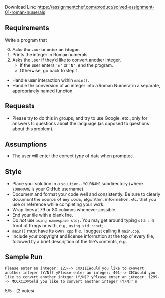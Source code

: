 Download Link: https://assignmentchef.com/product/solved-assignment-01-roman-numerals
<br>
<h2><a id="user-content-requirements" class="anchor" href="https://github.com/timferido/assignment-01#requirements" aria-hidden="true"></a>Requirements</h2>

Write a program that

<ol start="0">

 <li>Asks the user to enter an integer.</li>

 <li>Prints the integer in Roman numerals.</li>

 <li>Asks the user if they’d like to convert another integer.

  <ul>

   <li>If the user enters <code>'n'</code> or <code>'N'</code>, end the program.</li>

   <li>Otherwise, go back to step 1.</li>

  </ul></li>

</ol>

<ul>

 <li>Handle user interaction within <code>main()</code>.</li>

 <li>Handle the conversion of an integer into a Roman Numeral in a separate, appropriately named function.</li>

</ul>

<h2><a id="user-content-requests" class="anchor" href="https://github.com/timferido/assignment-01#requests" aria-hidden="true"></a>Requests</h2>

<ul>

 <li>Please try to do this in groups, and try to use Google, etc., only for answers to questions about the language (as opposed to questions about this problem).</li>

</ul>

<h2><a id="user-content-assumptions" class="anchor" href="https://github.com/timferido/assignment-01#assumptions" aria-hidden="true"></a>Assumptions</h2>

<ul>

 <li>The user will enter the correct <em>type</em> of data when prompted.</li>

</ul>

<h2><a id="user-content-style" class="anchor" href="https://github.com/timferido/assignment-01#style" aria-hidden="true"></a>Style</h2>

<ul>

 <li>Place your solution in a <code>solution--YOURNAME</code> subdirectory (where <code>YOURNAME</code> is your GitHub username).</li>

 <li>Document and format your code well and consistently. Be sure to clearly document the source of any code, algorithm, information, etc. that you use or reference while completing your work.</li>

 <li>Wrap lines at 79 or 80 columns whenever possible.</li>

 <li>End your file with a blank line.</li>

 <li>Do <em>not</em> use <code>using namespace std;</code>. You may get around typing <code>std::</code> in front of things or with, e.g., <code>using std::cout;</code>.</li>

 <li><code>main()</code> must have its own <code>.cpp</code> file. I suggest calling it <code>main.cpp</code>.</li>

 <li>Include your copyright and license information at the top of every file, followed by a brief description of the file’s contents, e.g.</li>

</ul>

<h2><a id="user-content-sample-run" class="anchor" href="https://github.com/timferido/assignment-01#sample-run" aria-hidden="true"></a>Sample Run</h2>

<pre><code>Please enter an integer: 123--&gt; CXXIIIWould you like to convert another integer (Y/N)? yPlease enter an integer: 401--&gt; CDIWould you like to convert another integer (Y/N)? yPlease enter an integer: 1299--&gt; MCCXCIXWould you like to convert another integer (Y/N)? n</code></pre>

5/5 - (2 votes)
